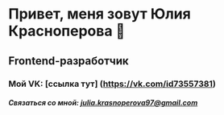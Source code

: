 # Привет, меня зовут Юлия Красноперова 👋
## Frontend-разработчик
### Мой VK: [ссылка тут] (https://vk.com/id73557381)
##### Связаться со мной: julia.krasnoperova97@gmail.com
